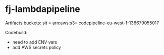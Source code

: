 # fj-lambdapipeline

Artifacts buckets:
sit = arn:aws:s3:::codepipeline-eu-west-1-136679055017


Codebuild:
- need to add ENV vars
- add AWS secrets policy



